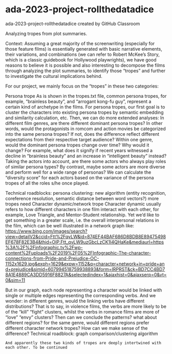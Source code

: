 # ada-2023-project-rollthedatadice
ada-2023-project-rollthedatadice created by GitHub Classroom


Analyzing tropes from plot summaries.

Context: Assuming a great majority of the screenwriting (especially for those feature films) is essentially generated with basic narrative elements, their variations, and combinations (we can refer to Robert McKee’s Story, which is a classic guidebook for Hollywood playwrights), we have good reasons to believe it is possible and also interesting to decompose the films through analyzing the plot summaries, to identify those “tropes” and further to investigate the cultural implications behind.

For our project, we mainly focus on the “tropes” in these two categories: 

Persona trope
As is shown in the tropes.txt file, common persona tropes, for example, “brainless beauty”, and “arrogant kong-fu guy”, represent a certain kind of archetype in the films. For persona tropes, our first goal is to cluster the characters into existing persona tropes by semantic embedding and similarity calculation, etc. Then, we can do more extended analyses: 
In different film genres, are there different dominant persona tropes? In other words, would the protagonists in romcom and action movies be categorized into the same persona tropes? If not, does the difference reflect different expectations from their respective target audience? 
Within one genre, would the dominant persona tropes change over time? Why would it change? For example, what does it signify if recent years witnessed a decline in “brainless beauty” and an increase in “intelligent beauty” instead?
Taking the actors into account, are there some actors who always play roles of similar persona types? By contrast, maybe some actors are more diverse and perform well for a wide range of personas? We can calculate the “diversity score” for each actors based on the variance of the persona tropes of all the roles s/he once played.

Technical roadblocks:
persona clustering: new algorithm (entity recognition, coreference resolution, semantic distance between word vectors?)
more tropes need
Character dynamic/network trope
Character dynamic usually refers to how different characters in one film interact with each other, for example, Love Triangle, and Mentor-Student relationship. Yet we’d like to get something in a greater scale, i.e. the overall interpersonal relations in the film, which can be well illustrated in a network graph like: https://www.bing.com/images/search?view=detailV2&ccid=Ftt%2FqvLW&id=874EF44BAF686D8BDB8E89475498EF678F82E3B4&thid=OIP.Ftt_qvLW9uzGbcLzCK1I4QHaKe&mediaurl=https%3A%2F%2Finfographic.tv%2Fwp-content%2Fuploads%2F2019%2F05%2FInfographic-The-character-connections-from-Pride-and-Prejudice-OC-1152x1629.jpg&exph=1629&expw=1152&q=character+network+in+pride+and+prejudice&simid=607994518759938893&form=IRPRST&ck=BD7CC4BD78A1E4889CA3DD5916F8827A&selectedindex=1&ajaxhist=0&ajaxserp=0&vt=0&sim=11

But in our graph, each node representing a character would be linked with single or multiple edges representing the corresponding verbs. And we wonder:
in different genres, would the linking verbs have different distributions? That is to say, in violence films, the verbs are more likely to be of the “kill” “fight” clusters, whilst the verbs in romance films are more of “love” “envy” clusters? Then can we conclude the patterns?
what about different regions? for the same genre, would different regions prefer different character network tropes? How can we make sense of the difference?
Technical roadblock: 
graph comparison/clustering algorithm

    And apparently these two kinds of tropes are deeply intertwined with each other. To be continued


